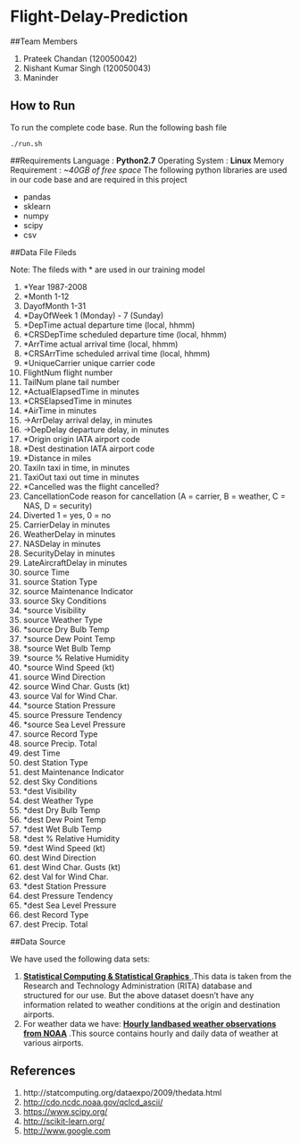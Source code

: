 # Flight-Delay-Prediction

##Team Members

1. Prateek Chandan (120050042)
2. Nishant Kumar Singh (120050043)
3. Maninder

## How to Run

To run the complete code base. Run the following bash file

   `./run.sh`
  
##Requirements
Language : **Python2.7**
Operating System : **Linux** 
Memory Requirement : *~40GB of free space*
The following python libraries are used in our code base and are required in this project

* pandas
* sklearn
* numpy
* scipy
* csv


##Data File Fileds

Note: The fileds with * are used in our training model

1.	*Year	1987-2008
2.	*Month	1-12
3.	DayofMonth	1-31
4.	*DayOfWeek	1 (Monday) - 7 (Sunday)
5.	*DepTime	actual departure time (local, hhmm)
6.	*CRSDepTime	scheduled departure time (local, hhmm)
7.	*ArrTime	actual arrival time (local, hhmm)
8.	*CRSArrTime	scheduled arrival time (local, hhmm)
9.	*UniqueCarrier	unique carrier code
10.	FlightNum	flight number
11.	TailNum	plane tail number
12.	*ActualElapsedTime	in minutes
13.	*CRSElapsedTime	in minutes
14.	*AirTime	in minutes
15.	->ArrDelay	arrival delay, in minutes
16.	->DepDelay	departure delay, in minutes
17.	*Origin	origin IATA airport code
18.	*Dest	destination IATA airport code
19.	*Distance	in miles
20.	TaxiIn	taxi in time, in minutes
21.	TaxiOut	taxi out time in minutes
22.	*Cancelled	was the flight cancelled?
23.	CancellationCode	reason for cancellation (A = carrier, B = weather, C = NAS, D = security)
24.	Diverted	1 = yes, 0 = no
25.	CarrierDelay	in minutes
26.	WeatherDelay	in minutes
27.	NASDelay	in minutes
28.	SecurityDelay	in minutes
29.	LateAircraftDelay	in minutes
30. source  Time
31. source  Station Type
32. source  Maintenance Indicator
33. source  Sky Conditions
34. *source  Visibility
35. source  Weather Type
36. *source  Dry Bulb Temp
37. *source  Dew Point Temp
38. *source  Wet Bulb Temp
39. *source  % Relative Humidity
40. *source  Wind Speed (kt)
41. source  Wind Direction
42. source  Wind Char. Gusts (kt)
43. source  Val for Wind Char.
44. *source  Station Pressure
45. source  Pressure Tendency
46. *source  Sea Level Pressure
47. source  Record Type
48. source  Precip. Total
49. dest  Time
50. dest  Station Type
51. dest  Maintenance Indicator
52. dest  Sky Conditions
53. *dest  Visibility
54. dest  Weather Type
55. *dest  Dry Bulb Temp
56. *dest  Dew Point Temp
57. *dest  Wet Bulb Temp
58. *dest  % Relative Humidity
59. *dest  Wind Speed (kt)
60. dest  Wind Direction
61. dest  Wind Char. Gusts (kt)
62. dest  Val for Wind Char.
63. *dest  Station Pressure
64. dest  Pressure Tendency
65. *dest  Sea Level Pressure
66. dest  Record Type
67. dest  Precip. Total

##Data Source

We have used the following data sets:

1. [**Statistical Computing & Statistical Graphics​** ](http://stat­computing.org/dataexpo/2009/the­data.html​) .This data is taken from the Research and Technology Administration (RITA) database and  structured for our use. But the above dataset doesn’t have any information related to weather conditions at the origin and destination airports.
2. For weather data we have: 
[**Hourly land­based weather observations from NOAA​**](http://cdo.ncdc.noaa.gov/qclcd_ascii/​) .This source contains hourly and daily data of weather at various airports.

## References
1. http://stat­computing.org/dataexpo/2009/the­data.html
2. http://cdo.ncdc.noaa.gov/qclcd_ascii/
3. https://www.scipy.org/
4. http://scikit-learn.org/
5. http://www.google.com
